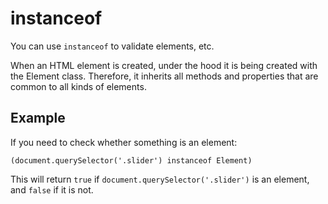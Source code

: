 # instanceof

You can use `instanceof` to validate elements, etc.

When an HTML element is created, under the hood it is being created with the Element class.  Therefore, it inherits all methods and properties that are common to all kinds of elements.


## Example

If you need to check whether something is an element:

```
(document.querySelector('.slider') instanceof Element)
```

This will return `true` if `document.querySelector('.slider')` is an element, and `false` if it is not.